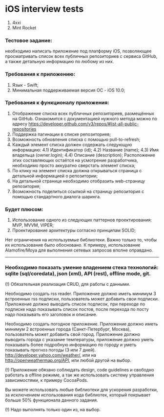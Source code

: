 # iOS interview tests


1. 4xxi
2. Mint Rocket



### Тестовое задание: 
необходимо написать приложение под платформу iOS, позволяющее просматривать список всех публичных репозиториев с сервиса GitHub, а также детальную информацию по любому из них.

### Требования к приложению:
1) Язык - Swift;
2) Минимальная поддерживаемая версия ОС - iOS 10.0;

### Требования к функционалу приложения:
1) Отображение списка всех публичных репозиториев, размещённых на GitHub. Ознакомится с документацией нужного метода можно по адресу
https://developer.github.com/v3/repos/#list-all-public-repositories
2) Поддержка пагинации в списке репозиториев;
3) Возможность обновления списка с помощью pull-to-refresh;
4) Каждый элемент списка должен содержать следующую информацию:
  4.1) Идентификатор (id);
  4.2) Название (name);
  4.3) Имя владельца (owner.login);
  4.4) Описание (description);
Расположение этих составляющих остаётся на усмотрение разработчика, необходимо просто аккуратно сверстать элемент списка;
5) По клику на элемент списка должна открываться страница с детальной информацией о репозитории;
6) На детальной странице необходимо отобразить web-страницу репозитория;
7) Возможность поделиться ссылкой на страницу репозитория с помощью стандартного диалога шаринга.

### Будет плюсом:
1) Использование одного из следующих паттернов проектирования: MVP, MVVM, VIPER;
2) Проектирование архитектуры согласно принципам SOLID;

Нет ограничения на используемые библиотеки. Важно только то, чтобы их использование было обосновано. К примеру, использование Alamofire/Moya для выполнения сетевых запросов вполне оправдано.

---

### Необходимо показать умение владением стека технологий: sqlite (sql/coredata), json (xml), API (rest), offline mode, git.
(!) Обязательная реализация CRUD, для работы с данными.

Необходимо создать rss reader. Приложение должно иметь минимум 3 встроенных rss подписки, пользователь может добавить свои подписки. Приложение должно выводить список подписок, при переходе по подписке надо показывать список постов, после перехода по посту надо показывать его заголовок и описание.

Необходимо создать погодное приложение. Приложение должно иметь минимум 2 встроенных города (Санкт-Петербург, Москва), пользователь может добавить свой город. Приложение должно выводить города с указание температуры, приложение должно уметь показывать более подробную информацию по городу и уметь показывать прогноз погоды (3 или 7 дней). http://developer.yahoo.com/weather/, или на http://openweathermap.org/API, или любой другой на выбор.

(!) Приложение обязано соблюдать design, code guidelines и свободно работать в offline режиме, а так же использовать систему управления зависимостями, к примеру CocoaPods.

Вы можете использовать любые библиотеки для ускорения разработки, за исключением использования кода библиотек, который покрывает больше 50% функционала данного задания.

(!) Надо выполнять только один из, на выбор.
